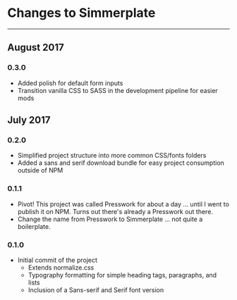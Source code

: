 # Changes to Simmerplate

---------------------------------

## August 2017

### 0.3.0

* Added polish for default form inputs
* Transition vanilla CSS to SASS in the development pipeline for easier mods

## July 2017

### 0.2.0

* Simplified project structure into more common CSS/fonts folders
* Added a sans and serif download bundle for easy project consumption outside of NPM

### 0.1.1

* Pivot! This project was called Presswork for about a day ... until I went to publish it on NPM. Turns out there's already a Presswork out there.
* Change the name from Presswork to Simmerplate ... not quite a boilerplate.

### 0.1.0

* Initial commit of the project
    * Extends normalize.css
    * Typography formatting for simple heading tags, paragraphs, and lists
    * Inclusion of a Sans-serif and Serif font version

